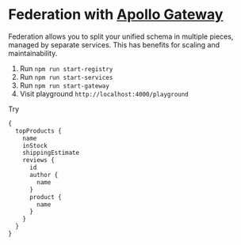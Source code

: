 # Federation with [Apollo Gateway](https://github.com/apollographql/federation)

Federation allows you to split your unified schema in multiple pieces, managed by separate services. This has benefits for scaling and maintainability.

1. Run `npm run start-registry`
2. Run `npm run start-services`
3. Run `npm run start-gateway`
4. Visit playground `http://localhost:4000/playground`

Try

```graphql
{
  topProducts {
    name
    inStock
    shippingEstimate
    reviews {
      id
      author {
        name
      }
      product {
        name
      }
    }
  }
}
```
